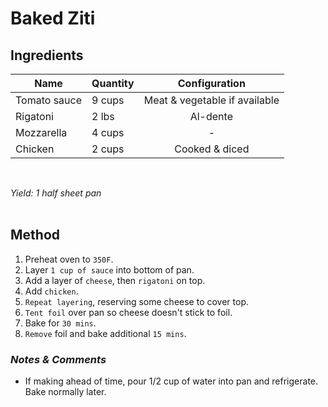 # **Baked Ziti**

## **Ingredients**
| Name | Quantity | Configuration |
| ---- | -------- | :-----------: |
| Tomato sauce | 9 cups | Meat & vegetable if available |
| Rigatoni | 2 lbs | Al-dente |
| Mozzarella | 4 cups | - |
| Chicken | 2 cups | Cooked & diced |
<br>

*Yield: 1 half sheet pan*
<br><br>

## **Method**
<ol>
    <li>Preheat oven to <code>350F</code>.</li>
    <li>Layer <code>1 cup of sauce</code> into bottom of pan.</li>
    <li>Add a layer of <code>cheese</code>, then <code>rigatoni</code> on top.</li>
    <li>Add <code>chicken</code>.</li>
    <li><code>Repeat layering</code>, reserving some cheese to cover top.</li>
    <li><code>Tent foil</code> over pan so cheese doesn't stick to foil.</li>
    <li>Bake for <code>30 mins</code>.</li>
    <li><code>Remove</code> foil and bake additional <code>15 mins</code>.</li>
</ol>

### *Notes & Comments*
<ul>
    <li>If making ahead of time, pour 1/2 cup of water into pan and refrigerate. Bake normally later.</li>
</ul>